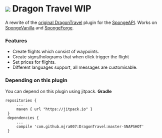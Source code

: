 # ![](https://static.wikia.nocookie.net/minecraft_gamepedia/images/d/da/Alex_wearing_Dragon_Head.png/revision/latest/scale-to-width-down/150?cb=20191111194818) Dragon Travel WIP

A rewrite of the [original DragonTravel][1] plugin for the [SpongeAPI][2].
Works on [SpongeVanilla][4] and [SpongeForge][3].

[1]: https://github.com/Phiwa/DragonTravel
[2]: https://github.com/SpongePowered/SpongeAPI
[3]: https://github.com/SpongePowered/SpongeForge
[4]: https://github.com/SpongePowered/SpongeVanilla
### Features
* Create flights which consist of waypoints.
* Create signs/holograms that when click trigger the flight
* Set prices for flights.
* Different languages support, all messages are customisable.
### Depending on this plugin
You can depend on this plugin using jitpack. 
**Gradle**
```
repositories {
     ...
     maven { url "https://jitpack.io" }
 }
 dependencies {
     ...
     compile 'com.github.mjra007:DragonTravel:master-SNAPSHOT'
 }
```
